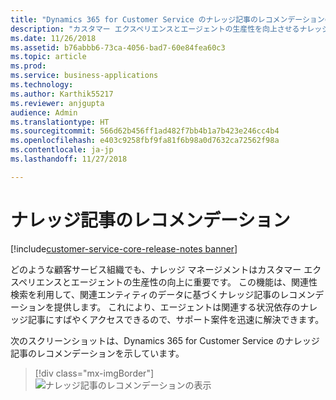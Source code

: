 ```yaml
---
title: "Dynamics 365 for Customer Service のナレッジ記事のレコメンデーションのしくみの確認"
description: "カスタマー エクスペリエンスとエージェントの生産性を向上させるナレッジ記事のレコメンデーション機能について理解します"
ms.date: 11/26/2018
ms.assetid: b76abbb6-73ca-4056-bad7-60e84fea60c3
ms.topic: article
ms.prod: 
ms.service: business-applications
ms.technology: 
ms.author: Karthik55217
ms.reviewer: anjgupta
audience: Admin
ms.translationtype: HT
ms.sourcegitcommit: 566d62b456ff1ad482f7bb4b1a7b423e246cc4b4
ms.openlocfilehash: e403c9258fbf9fa81f6b98a0d7632ca72562f98a
ms.contentlocale: ja-jp
ms.lasthandoff: 11/27/2018

---
```

#  <a name="knowledge-article-recommendations"></a>ナレッジ記事のレコメンデーション 

[!include[customer-service-core-release-notes banner](../../includes/customer-service-core-release-notes.md)]

どのような顧客サービス組織でも、ナレッジ マネージメントはカスタマー エクスペリエンスとエージェントの生産性の向上に重要です。  この機能は、関連性検索を利用して、関連エンティティのデータに基づくナレッジ記事のレコメンデーションを提供します。 これにより、エージェントは関連する状況依存のナレッジ記事にすばやくアクセスできるので、サポート案件を迅速に解決できます。

次のスクリーンショットは、Dynamics 365 for Customer Service のナレッジ記事のレコメンデーションを示しています。 

> [!div class="mx-imgBorder"]
> ![ナレッジ記事のレコメンデーションの表示](media/knowledge-article-suggestion.png "ナレッジ記事のレコメンデーションの表示")


